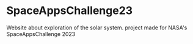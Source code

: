 # SpaceAppsChallenge23
Website about exploration of the solar system. project made for NASA's SpaceAppsChallenge 2023
